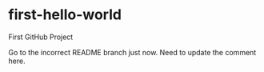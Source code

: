 # first-hello-world
First GitHub Project

Go to the incorrect README branch just now. Need to update the comment here.

